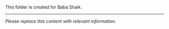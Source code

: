 This folder is created for Baba Shaik.

---

*Please replace this content with relevant information.*

